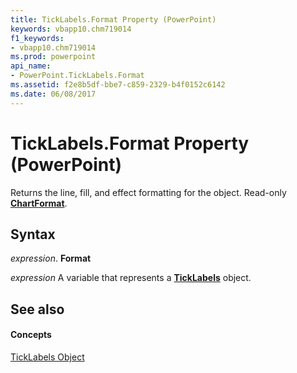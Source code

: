 ```yaml
---
title: TickLabels.Format Property (PowerPoint)
keywords: vbapp10.chm719014
f1_keywords:
- vbapp10.chm719014
ms.prod: powerpoint
api_name:
- PowerPoint.TickLabels.Format
ms.assetid: f2e8b5df-bbe7-c859-2329-b4f0152c6142
ms.date: 06/08/2017
---
```



# TickLabels.Format Property (PowerPoint)

Returns the line, fill, and effect formatting for the object. Read-only  **[ChartFormat](PowerPoint.ChartFormat.md)**.


## Syntax

 _expression_. **Format**

 _expression_ A variable that represents a **[TickLabels](PowerPoint.TickLabels.md)** object.


## See also


#### Concepts


[TickLabels Object](PowerPoint.TickLabels.md)

